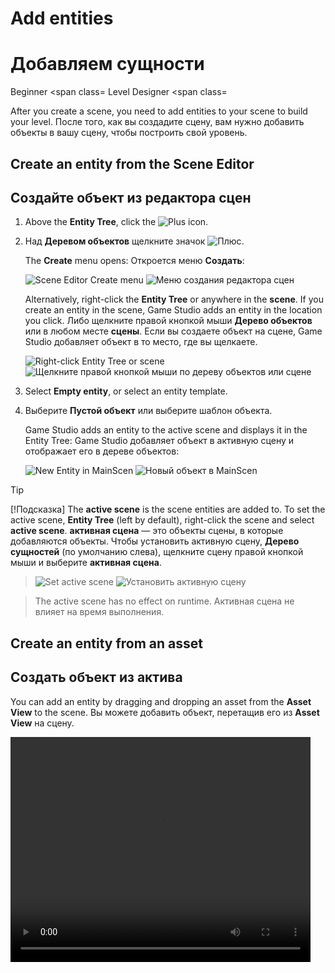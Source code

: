 # Add entities
# Добавляем сущности

<span class="label label-doc-level">Beginner</span>
<span class=
<span class="label label-doc-audience">Level Designer</span>
<span class=

After you create a scene, you need to add entities to your scene to build your level.
После того, как вы создадите сцену, вам нужно добавить объекты в вашу сцену, чтобы построить свой уровень.

## Create an entity from the Scene Editor
## Создайте объект из редактора сцен

1. Above the **Entity Tree**, click the ![Plus](media/add-entities-to-a-scene-plus-icon.png) icon.
1. Над **Деревом объектов** щелкните значок ![Плюс](media/add-entities-to-a-scene-plus-icon.png).

    The **Create** menu opens:
Откроется меню **Создать**:

   ![Scene Editor Create menu](media/add-entities-to-a-scene-context-menu.png)
![Меню создания редактора сцен](media/add-entities-to-a-scene-context-menu.png)

   Alternatively, right-click the **Entity Tree** or anywhere in the **scene**. If you create an entity in the scene, Game Studio adds an entity in the location you click.
Либо щелкните правой кнопкой мыши **Дерево объектов** или в любом месте **сцены**.  Если вы создаете объект на сцене, Game Studio добавляет объект в то место, где вы щелкаете.

    ![Right-click Entity Tree or scene](media/create-entity-in-scene.png)
![Щелкните правой кнопкой мыши по дереву объектов или сцене](media/create-entity-in-scene.png)

2. Select **Empty entity**, or select an entity template.
2. Выберите **Пустой объект** или выберите шаблон объекта.

   Game Studio adds an entity to the active scene and displays it in the Entity Tree:
Game Studio добавляет объект в активную сцену и отображает его в дереве объектов:

    ![New Entity in MainScen](media/add-entities-to-a-scene-empty-entity.png)
![Новый объект в MainScen](media/add-entities-to-a-scene-empty-entity.png)

>[!Tip]
>[!Подсказка]
>The **active scene** is the scene entities are added to. To set the active scene, **Entity Tree** (left by default), right-click the scene and select **active scene**.
> **активная сцена** — это объекты сцены, в которые добавляются объекты.  Чтобы установить активную сцену, **Дерево сущностей** (по умолчанию слева), щелкните сцену правой кнопкой мыши и выберите **активная сцена**.

> ![Set active scene](media/set-active-scene.png)
> ![Установить активную сцену](media/set-active-scene.png)

> The active scene has no effect on runtime. 
> Активная сцена не влияет на время выполнения.

## Create an entity from an asset
## Создать объект из актива

You can add an entity by dragging and dropping an asset from the **Asset View** to the scene.
Вы можете добавить объект, перетащив его из **Asset View** на сцену.

<video controls autoplay loop height="360" width="480">
<видео управляет циклом автоматического воспроизведения height=
   <source src="media/add-entities-to-scene-drag-and-place-entity.mp4" type="video/mp4">
<source src=
</video>
</видео>

Game Studio automatically creates an entity and adds the required component and reference based on the asset you used. For example, if you drag a model asset to the scene, Game Studio creates an entity with a model component with the model asset as its reference.
Game Studio автоматически создает объект и добавляет необходимый компонент и ссылку на основе используемого вами актива.  Например, если вы перетащите ассет модели на сцену, Game Studio создаст объект с компонентом модели с ассетом модели в качестве ссылки.

> [!NOTE]
> [!ПРИМЕЧАНИЕ]
> You can only create entities by dragging assets with corresponding components. For example, model components use model assets, so can be dragged; animations have no corresponding component, so can't be dragged.
> Вы можете создавать сущности, только перетаскивая активы с соответствующими компонентами.  Например, компоненты модели используют активы модели, поэтому их можно перетаскивать;  анимации не имеют соответствующего компонента, поэтому их нельзя перетаскивать.
   
## Set up a component
## Настроить компонент

**Components** add special properties to entities that define their purpose in your project. For example, you add lights to your scene by adding Light components to entities, add models by adding model components, and so on. An entity with no component has no purpose.
**Компоненты** добавляют специальные свойства объектам, которые определяют их назначение в вашем проекте.  Например, вы добавляете источники света в свою сцену, добавляя компоненты Light к объектам, добавляете модели, добавляя компоненты модели и так далее.  Сущность без компонента не имеет цели.

To add a component to an entity:
Чтобы добавить компонент к объекту:

1. Select the entity.
1. Выберите объект.

2. In the Property Grid, click **Add component**, and add component you want.
2. В таблице свойств щелкните **Добавить компонент** и добавьте нужный компонент.

   ![Add a component in the Property Grid](media/add-entities-to-a-scene-add-model-component.png)
![Добавить компонент в сетку свойств](media/add-entities-to-a-scene-add-model-component.png)

   Game Studio adds the component.
Game Studio добавляет компонент.

   ![New component in Property Grid](media/add-entities-to-a-scene-add-model-component-added.png)
![Новый компонент в сетке свойств](media/add-entities-to-a-scene-add-model-component-added.png)

3. **Set the properties** of your new component.
3. **Задайте свойства** вашего нового компонента.

## Duplicate an entity
## Дублировать сущность

You can duplicate an entity along with all its properties. Duplicating an entity and then modifying the properties of the new entity is often faster than creating an entity from scratch.
Вы можете дублировать объект вместе со всеми его свойствами.  Дублирование объекта и последующее изменение свойств нового объекта часто выполняется быстрее, чем создание объекта с нуля.

1. Select the entity you want to duplicate.
1. Выберите объект, который хотите дублировать.
2. Hold **Ctrl** and move the entity with the mouse.
2. Удерживая **Ctrl**, переместите объект с помощью мыши.

   The entity and all its properties are duplicated.
Сущность и все ее свойства дублируются.
   
	<video controls autoplay loop height="360" width="480">
<видео управляет циклом автоматического воспроизведения height=
	   <source src="../get-started/media/populate-scene-duplicate-entity.mp4" type="video/mp4">
<source src=
	</video>
</видео>

Alternatively, right-click the entity and select **Duplicate selected entities**.
Либо щелкните объект правой кнопкой мыши и выберите **Дублировать выбранные объекты**.

   ![Duplicate selected entities](../get-started/media/duplicate-selected-entities.png)
![Дублировать выбранные объекты](../get-started/media/duplicate-selected-entities.png)

## Rename an entity
## Переименовать сущность

1.	Select the entity and press **F2**.
1. Выберите объект и нажмите **F2**.
2.	Type a name for the entity, and then press **Enter**.
2. Введите имя объекта и нажмите **Ввод**.

   ![Renamed entity in a scene](media/add-entities-to-a-scene-renamed-entity.png)
![Переименованный объект в сцене](media/add-entities-to-a-scene-renamed-entity.png)

## See also
## Смотрите также

* [Manage scenes](manage-scenes.md)
* [Управление сценами](manage-scenes.md)
